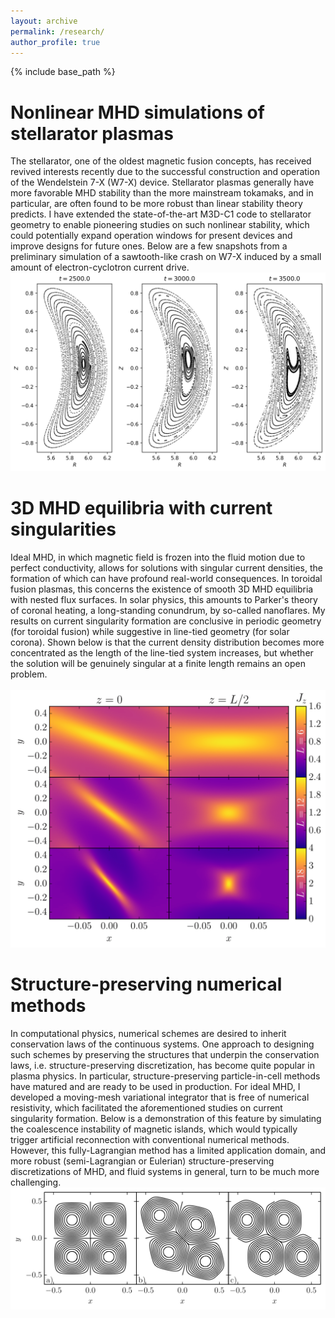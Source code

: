 ```yaml
---
layout: archive
permalink: /research/
author_profile: true
---
```


{% include base_path %}

Nonlinear MHD simulations of stellarator plasmas
======
The stellarator, one of the oldest magnetic fusion concepts, has received revived interests recently due to the successful construction and operation of the Wendelstein 7-X (W7-X) device. 
Stellarator plasmas generally have more favorable MHD stability than the more mainstream tokamaks, and in particular, are often found to be more robust than linear stability theory predicts. 
I have extended the state-of-the-art M3D-C1 code to stellarator geometry to enable pioneering studies on such nonlinear stability, which could potentially expand operation windows for present devices and improve designs for future ones. 
Below are a few snapshots from a preliminary simulation of a sawtooth-like crash on W7-X induced by a small amount of electron-cyclotron current drive. 
<br/><img src='/images/w7x_eccd.png' width='750'>

3D MHD equilibria with current singularities
======
Ideal MHD, in which magnetic field is frozen into the fluid motion due to perfect conductivity, allows for solutions with singular current densities, the formation of which can have profound real-world consequences. 
In toroidal fusion plasmas, this concerns the existence of smooth 3D MHD equilibria with nested flux surfaces. 
In solar physics, this amounts to Parker's theory of coronal heating, a long-standing conundrum, by so-called nanoflares. 
My results on current singularity formation are conclusive in periodic geometry (for toroidal fusion) while suggestive in line-tied geometry (for solar corona). 
Shown below is that the current density distribution becomes more concentrated as the length of the line-tied system increases, but whether the solution will be genuinely singular at a finite length remains an open problem.  
<br/><img src='/images/fieldc.png' width='600'>

Structure-preserving numerical methods
======
In computational physics, numerical schemes are desired to inherit conservation laws of the continuous systems. 
One approach to designing such schemes by preserving the structures that underpin the conservation laws, i.e. structure-preserving discretization, has become quite popular in plasma physics. 
In particular, structure-preserving particle-in-cell methods have matured and are ready to be used in production.
For ideal MHD, I developed a moving-mesh variational integrator that is free of numerical resistivity, which facilitated the aforementioned studies on current singularity formation.
Below is a demonstration of this feature by simulating the coalescence instability of magnetic islands, which would typically trigger artificial reconnection with conventional numerical methods.
However, this fully-Lagrangian method has a limited application domain, and more robust (semi-Lagrangian or Eulerian) structure-preserving discretizations of MHD, and fluid systems in general, turn to be much more challenging.
<br/><img src='/images/coalescence.png' width='600'>

